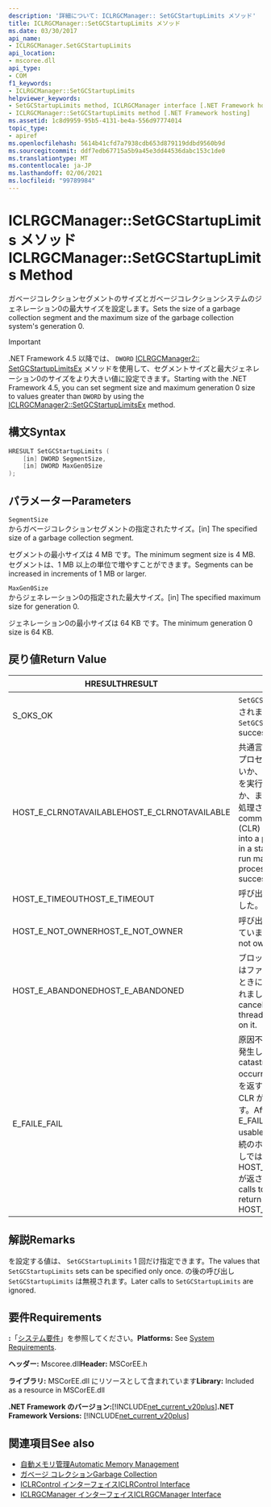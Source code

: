 ```yaml
---
description: '詳細について: ICLRGCManager:: SetGCStartupLimits メソッド'
title: ICLRGCManager::SetGCStartupLimits メソッド
ms.date: 03/30/2017
api_name:
- ICLRGCManager.SetGCStartupLimits
api_location:
- mscoree.dll
api_type:
- COM
f1_keywords:
- ICLRGCManager::SetGCStartupLimits
helpviewer_keywords:
- SetGCStartupLimits method, ICLRGCManager interface [.NET Framework hosting]
- ICLRGCManager::SetGCStartupLimits method [.NET Framework hosting]
ms.assetid: 1c8d9959-95b5-4131-be4a-556d97774014
topic_type:
- apiref
ms.openlocfilehash: 5614b41cfd7a7938cdb653d879119ddbd9560b9d
ms.sourcegitcommit: ddf7edb67715a5b9a45e3dd44536dabc153c1de0
ms.translationtype: MT
ms.contentlocale: ja-JP
ms.lasthandoff: 02/06/2021
ms.locfileid: "99789984"
---
```

# <a name="iclrgcmanagersetgcstartuplimits-method"></a><span data-ttu-id="358c1-103">ICLRGCManager::SetGCStartupLimits メソッド</span><span class="sxs-lookup"><span data-stu-id="358c1-103">ICLRGCManager::SetGCStartupLimits Method</span></span>

<span data-ttu-id="358c1-104">ガベージコレクションセグメントのサイズとガベージコレクションシステムのジェネレーション0の最大サイズを設定します。</span><span class="sxs-lookup"><span data-stu-id="358c1-104">Sets the size of a garbage collection segment and the maximum size of the garbage collection system's generation 0.</span></span>  
  
> [!IMPORTANT]
> <span data-ttu-id="358c1-105">.NET Framework 4.5 以降では、 `DWORD` [ICLRGCManager2:: SetGCStartupLimitsEx](iclrgcmanager2-setgcstartuplimitsex-method.md) メソッドを使用して、セグメントサイズと最大ジェネレーション0のサイズをより大きい値に設定できます。</span><span class="sxs-lookup"><span data-stu-id="358c1-105">Starting with the .NET Framework 4.5, you can set segment size and maximum generation 0 size to values greater than `DWORD` by using the [ICLRGCManager2::SetGCStartupLimitsEx](iclrgcmanager2-setgcstartuplimitsex-method.md) method.</span></span>  
  
## <a name="syntax"></a><span data-ttu-id="358c1-106">構文</span><span class="sxs-lookup"><span data-stu-id="358c1-106">Syntax</span></span>  
  
```cpp  
HRESULT SetGCStartupLimits (  
    [in] DWORD SegmentSize,
    [in] DWORD MaxGen0Size  
);  
```  
  
## <a name="parameters"></a><span data-ttu-id="358c1-107">パラメーター</span><span class="sxs-lookup"><span data-stu-id="358c1-107">Parameters</span></span>  

 `SegmentSize`  
 <span data-ttu-id="358c1-108">からガベージコレクションセグメントの指定されたサイズ。</span><span class="sxs-lookup"><span data-stu-id="358c1-108">[in] The specified size of a garbage collection segment.</span></span>  
  
 <span data-ttu-id="358c1-109">セグメントの最小サイズは 4 MB です。</span><span class="sxs-lookup"><span data-stu-id="358c1-109">The minimum segment size is 4 MB.</span></span> <span data-ttu-id="358c1-110">セグメントは、1 MB 以上の単位で増やすことができます。</span><span class="sxs-lookup"><span data-stu-id="358c1-110">Segments can be increased in increments of 1 MB or larger.</span></span>  
  
 `MaxGen0Size`  
 <span data-ttu-id="358c1-111">からジェネレーション0の指定された最大サイズ。</span><span class="sxs-lookup"><span data-stu-id="358c1-111">[in] The specified maximum size for generation 0.</span></span>  
  
 <span data-ttu-id="358c1-112">ジェネレーション0の最小サイズは 64 KB です。</span><span class="sxs-lookup"><span data-stu-id="358c1-112">The minimum generation 0 size is 64 KB.</span></span>  
  
## <a name="return-value"></a><span data-ttu-id="358c1-113">戻り値</span><span class="sxs-lookup"><span data-stu-id="358c1-113">Return Value</span></span>  
  
|<span data-ttu-id="358c1-114">HRESULT</span><span class="sxs-lookup"><span data-stu-id="358c1-114">HRESULT</span></span>|<span data-ttu-id="358c1-115">説明</span><span class="sxs-lookup"><span data-stu-id="358c1-115">Description</span></span>|  
|-------------|-----------------|  
|<span data-ttu-id="358c1-116">S_OK</span><span class="sxs-lookup"><span data-stu-id="358c1-116">S_OK</span></span>|<span data-ttu-id="358c1-117">`SetGCStartupLimits` 正常に返されました。</span><span class="sxs-lookup"><span data-stu-id="358c1-117">`SetGCStartupLimits` returned successfully.</span></span>|  
|<span data-ttu-id="358c1-118">HOST_E_CLRNOTAVAILABLE</span><span class="sxs-lookup"><span data-stu-id="358c1-118">HOST_E_CLRNOTAVAILABLE</span></span>|<span data-ttu-id="358c1-119">共通言語ランタイム (CLR) がプロセスに読み込まれていないか、CLR がマネージコードを実行できない状態であるか、または呼び出しが正常に処理されていません。</span><span class="sxs-lookup"><span data-stu-id="358c1-119">The common language runtime (CLR) has not been loaded into a process, or the CLR is in a state in which it cannot run managed code or process the call successfully.</span></span>|  
|<span data-ttu-id="358c1-120">HOST_E_TIMEOUT</span><span class="sxs-lookup"><span data-stu-id="358c1-120">HOST_E_TIMEOUT</span></span>|<span data-ttu-id="358c1-121">呼び出しがタイムアウトしました。</span><span class="sxs-lookup"><span data-stu-id="358c1-121">The call timed out.</span></span>|  
|<span data-ttu-id="358c1-122">HOST_E_NOT_OWNER</span><span class="sxs-lookup"><span data-stu-id="358c1-122">HOST_E_NOT_OWNER</span></span>|<span data-ttu-id="358c1-123">呼び出し元がロックを所有していません。</span><span class="sxs-lookup"><span data-stu-id="358c1-123">The caller does not own the lock.</span></span>|  
|<span data-ttu-id="358c1-124">HOST_E_ABANDONED</span><span class="sxs-lookup"><span data-stu-id="358c1-124">HOST_E_ABANDONED</span></span>|<span data-ttu-id="358c1-125">ブロックされたスレッドまたはファイバーが待機しているときに、イベントが取り消されました。</span><span class="sxs-lookup"><span data-stu-id="358c1-125">An event was canceled while a blocked thread or fiber was waiting on it.</span></span>|  
|<span data-ttu-id="358c1-126">E_FAIL</span><span class="sxs-lookup"><span data-stu-id="358c1-126">E_FAIL</span></span>|<span data-ttu-id="358c1-127">原因不明の致命的なエラーが発生しました。</span><span class="sxs-lookup"><span data-stu-id="358c1-127">An unknown catastrophic failure occurred.</span></span> <span data-ttu-id="358c1-128">メソッドが E_FAIL を返すと、そのプロセス内で CLR が使用できなくなります。</span><span class="sxs-lookup"><span data-stu-id="358c1-128">After a method returns E_FAIL, the CLR is no longer usable within the process.</span></span> <span data-ttu-id="358c1-129">後続のホストメソッドの呼び出しでは HOST_E_CLRNOTAVAILABLE が返されます。</span><span class="sxs-lookup"><span data-stu-id="358c1-129">Subsequent calls to hosting methods return HOST_E_CLRNOTAVAILABLE.</span></span>|  
  
## <a name="remarks"></a><span data-ttu-id="358c1-130">解説</span><span class="sxs-lookup"><span data-stu-id="358c1-130">Remarks</span></span>  

 <span data-ttu-id="358c1-131">を設定する値は、 `SetGCStartupLimits` 1 回だけ指定できます。</span><span class="sxs-lookup"><span data-stu-id="358c1-131">The values that `SetGCStartupLimits` sets can be specified only once.</span></span> <span data-ttu-id="358c1-132">の後の呼び出し `SetGCStartupLimits` は無視されます。</span><span class="sxs-lookup"><span data-stu-id="358c1-132">Later calls to `SetGCStartupLimits` are ignored.</span></span>  
  
## <a name="requirements"></a><span data-ttu-id="358c1-133">要件</span><span class="sxs-lookup"><span data-stu-id="358c1-133">Requirements</span></span>  

 <span data-ttu-id="358c1-134">**:**「[システム要件](../../get-started/system-requirements.md)」を参照してください。</span><span class="sxs-lookup"><span data-stu-id="358c1-134">**Platforms:** See [System Requirements](../../get-started/system-requirements.md).</span></span>  
  
 <span data-ttu-id="358c1-135">**ヘッダー:** Mscoree.dll</span><span class="sxs-lookup"><span data-stu-id="358c1-135">**Header:** MSCorEE.h</span></span>  
  
 <span data-ttu-id="358c1-136">**ライブラリ:** MSCorEE.dll にリソースとして含まれています</span><span class="sxs-lookup"><span data-stu-id="358c1-136">**Library:** Included as a resource in MSCorEE.dll</span></span>  
  
 <span data-ttu-id="358c1-137">**.NET Framework のバージョン:**[!INCLUDE[net_current_v20plus](../../../../includes/net-current-v20plus-md.md)]</span><span class="sxs-lookup"><span data-stu-id="358c1-137">**.NET Framework Versions:** [!INCLUDE[net_current_v20plus](../../../../includes/net-current-v20plus-md.md)]</span></span>  
  
## <a name="see-also"></a><span data-ttu-id="358c1-138">関連項目</span><span class="sxs-lookup"><span data-stu-id="358c1-138">See also</span></span>

- [<span data-ttu-id="358c1-139">自動メモリ管理</span><span class="sxs-lookup"><span data-stu-id="358c1-139">Automatic Memory Management</span></span>](../../../standard/automatic-memory-management.md)
- [<span data-ttu-id="358c1-140">ガベージ コレクション</span><span class="sxs-lookup"><span data-stu-id="358c1-140">Garbage Collection</span></span>](../../../standard/garbage-collection/index.md)
- [<span data-ttu-id="358c1-141">ICLRControl インターフェイス</span><span class="sxs-lookup"><span data-stu-id="358c1-141">ICLRControl Interface</span></span>](iclrcontrol-interface.md)
- [<span data-ttu-id="358c1-142">ICLRGCManager インターフェイス</span><span class="sxs-lookup"><span data-stu-id="358c1-142">ICLRGCManager Interface</span></span>](iclrgcmanager-interface.md)
